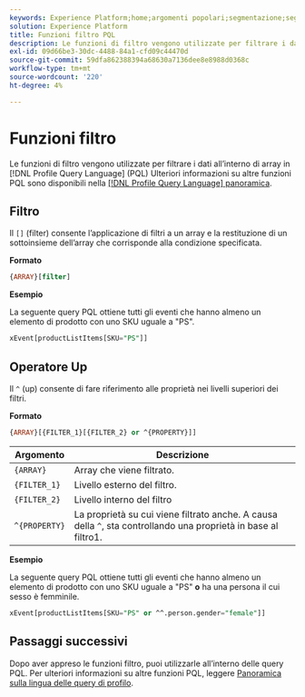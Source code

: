 ```yaml
---
keywords: Experience Platform;home;argomenti popolari;segmentazione;segmentazione;servizio di segmentazione;pql;PQL;Profile Query Language;filter functions;filter;
solution: Experience Platform
title: Funzioni filtro PQL
description: Le funzioni di filtro vengono utilizzate per filtrare i dati all’interno di array in PQL (Profile Query Language).
exl-id: 09d66be3-30dc-4488-84a1-cfd09c44470d
source-git-commit: 59dfa862388394a68630a7136dee8e8988d0368c
workflow-type: tm+mt
source-wordcount: '220'
ht-degree: 4%

---
```


# Funzioni filtro

Le funzioni di filtro vengono utilizzate per filtrare i dati all’interno di array in [!DNL Profile Query Language] (PQL) Ulteriori informazioni su altre funzioni PQL sono disponibili nella [[!DNL Profile Query Language] panoramica](./overview.md).

## Filtro

Il `[]` (filter) consente l’applicazione di filtri a un array e la restituzione di un sottoinsieme dell’array che corrisponde alla condizione specificata.

**Formato**

```sql
{ARRAY}[filter]
```

**Esempio**

La seguente query PQL ottiene tutti gli eventi che hanno almeno un elemento di prodotto con uno SKU uguale a &quot;PS&quot;.

```sql
xEvent[productListItems[SKU="PS"]]
```

## Operatore Up

Il `^` (up) consente di fare riferimento alle proprietà nei livelli superiori dei filtri.

**Formato**

```sql
{ARRAY}[{FILTER_1}[{FILTER_2} or ^{PROPERTY}]]
```

| Argomento | Descrizione |
| -------- | ----------- |
| `{ARRAY}` | Array che viene filtrato. |
| `{FILTER_1}` | Livello esterno del filtro. |
| `{FILTER_2}` | Livello interno del filtro |
| `^{PROPERTY}` | La proprietà su cui viene filtrato anche. A causa della `^`, sta controllando una proprietà in base al filtro1. |

**Esempio**

La seguente query PQL ottiene tutti gli eventi che hanno almeno un elemento di prodotto con uno SKU uguale a &quot;PS&quot; **o** ha una persona il cui sesso è femminile.

```sql
xEvent[productListItems[SKU="PS" or ^^.person.gender="female"]]
```

## Passaggi successivi

Dopo aver appreso le funzioni filtro, puoi utilizzarle all’interno delle query PQL. Per ulteriori informazioni su altre funzioni PQL, leggere [Panoramica sulla lingua delle query di profilo](./overview.md).
